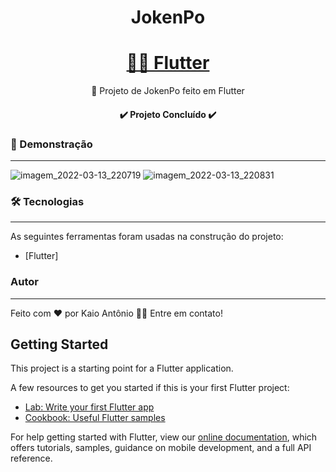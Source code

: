 <h1 align="center">JokenPo</h1>

<h1 align="center">
    <a href="https://flutter.dev">👨‍💻 Flutter</a>
</h1>
<p align="center">🚀 Projeto de JokenPo feito em Flutter</p>

<h4 align="center"> 
	✔️ Projeto Concluído ✔️
</h4>

### 📱 Demonstração
---
![imagem_2022-03-13_220719](https://user-images.githubusercontent.com/75454785/158088496-f9372d96-c3bf-4f38-bf12-b8a6f26bd4d8.png)
![imagem_2022-03-13_220831](https://user-images.githubusercontent.com/75454785/158088499-1fcd6bbf-cd83-4c9f-97ec-422c6504849d.png)


### 🛠 Tecnologias
---

As seguintes ferramentas foram usadas na construção do projeto:

- [Flutter]

### Autor
---

Feito com ❤️ por Kaio Antônio 👋🏻 Entre em contato!


## Getting Started

This project is a starting point for a Flutter application.

A few resources to get you started if this is your first Flutter project:

- [Lab: Write your first Flutter app](https://flutter.dev/docs/get-started/codelab)
- [Cookbook: Useful Flutter samples](https://flutter.dev/docs/cookbook)

For help getting started with Flutter, view our
[online documentation](https://flutter.dev/docs), which offers tutorials,
samples, guidance on mobile development, and a full API reference.

